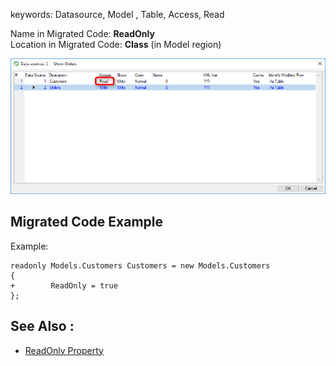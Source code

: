 ﻿keywords: Datasource, Model , Table, Access, Read


Name in Migrated Code: **ReadOnly**  
Location in Migrated Code: **Class** (in Model region)  

![](2017-11-28_15h01_43.png)

## Migrated Code Example 

Example:
```csdiff
readonly Models.Customers Customers = new Models.Customers 
{ 
+        ReadOnly = true 
};
```

## See Also :
* [ReadOnly Property](http://www.fireflymigration.com/reference/html/P_Firefly_Box_Data_Entity_ReadOnly.htm) 

